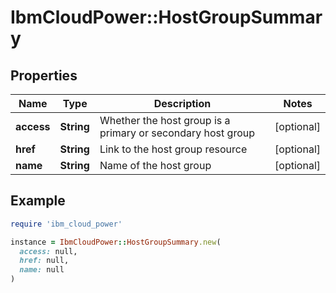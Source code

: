 # IbmCloudPower::HostGroupSummary

## Properties

| Name | Type | Description | Notes |
| ---- | ---- | ----------- | ----- |
| **access** | **String** | Whether the host group is a primary or secondary host group | [optional] |
| **href** | **String** | Link to the host group resource | [optional] |
| **name** | **String** | Name of the host group | [optional] |

## Example

```ruby
require 'ibm_cloud_power'

instance = IbmCloudPower::HostGroupSummary.new(
  access: null,
  href: null,
  name: null
)
```

